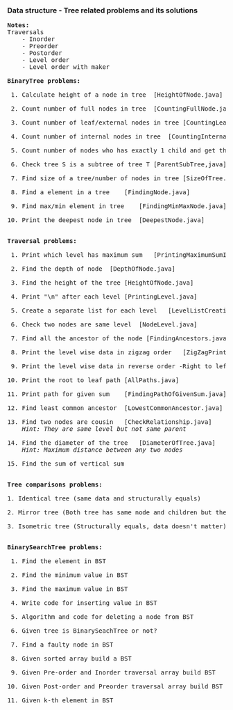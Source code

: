 <h3>Data structure - Tree related problems and its solutions</h3>

<pre>
<b>Notes:</b>
Traversals 
	- Inorder
	- Preorder
	- Postorder
	- Level order
	- Level order with maker

<b>BinaryTree problems:</b>

 1. Calculate height of a node in tree	[HeightOfNode.java]
 
 2. Count number of full nodes in tree	[CountingFullNode.java]
 
 3. Count number of leaf/external nodes in tree	[CountingLeafNode.java]
 
 4. Count number of internal nodes in tree	[CountingInternalNodes.java]
 
 5. Count number of nodes who has exactly 1 child and get those nodes	[CountNodeWithOneChild.java]
 
 6. Check tree S is a subtree of tree T	[ParentSubTree,java]
 
 7. Find size of a tree/number of nodes in tree	[SizeOfTree.java]
 
 8. Find a element in a tree	[FindingNode.java]
 
 9. Find max/min element in tree	[FindingMinMaxNode.java]
 
10. Print the deepest node in tree	[DeepestNode.java]


<b>Traversal problems:</b>

 1. Print which level has maximum sum	[PrintingMaximumSumInLevel.java]
 
 2. Find the depth of node	[DepthOfNode.java]
 
 3. Find the height of the tree	[HeightOfNode.java]
 
 4. Print "\n" after each level	[PrintingLevel.java]
 
 5. Create a separate list for each level	[LevelListCreation.java]
 
 6. Check two nodes are same level	[NodeLevel.java]
 
 7. Find all the ancestor of the node [FindingAncestors.java]
 
 8. Print the level wise data in zigzag order	[ZigZagPrinter.java]
 
 9. Print the level wise data in reverse order -Right to left level traversal	[LevelPrinter.java]
 
10. Print the root to leaf path	[AllPaths.java]

11. Print path for given sum	[FindingPathOfGivenSum.java]

12. Find least common ancestor	[LowestCommonAncestor.java]

13. Find two nodes are cousin	[CheckRelationship.java]
	<i>Hint: They are same level but not same parent</i>

14. Find the diameter of the tree	[DiameterOfTree.java]
	<i>Hint: Maximum distance between any two nodes</i>

15. Find the sum of vertical sum	


<b>Tree comparisons problems:</b>

1. Identical tree (same data and structurally equals)

2. Mirror tree (Both tree has same node and children but the left exists on right side and right exists on left side)

3. Isometric tree (Structurally equals, data doesn't matter)


<b>BinarySearchTree problems:</b>

 1. Find the element in BST

 2. Find the minimum value in BST

 3. Find the maximum value in BST

 4. Write code for inserting value in BST
 
 5. Algorithm and code for deleting a node from BST

 6. Given tree is BinarySeachTree or not?
 
 7. Find a faulty node in BST
 
 8. Given sorted array build a BST
 
 9. Given Pre-order and Inorder traversal array build BST

10. Given Post-order and Preorder traversal array build BST

11. Given k-th element in BST 

</pre>

